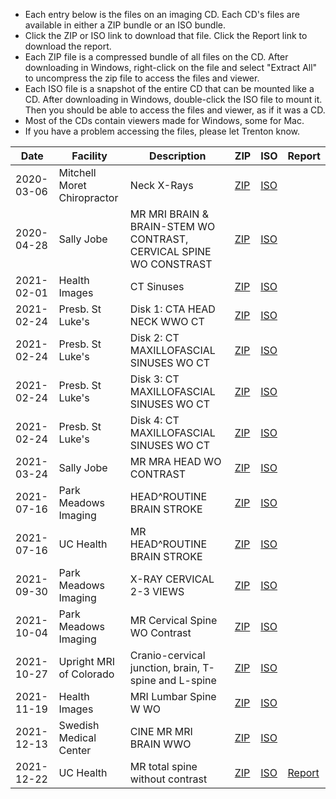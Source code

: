 - Each entry below is the files on an imaging CD. Each CD's files are available in either a ZIP bundle or an ISO bundle.
- Click the ZIP or ISO link to download that file. Click the Report link to download the report.
- Each ZIP file is a compressed bundle of all files on the CD. After downloading in Windows, right-click on the file and select "Extract All" to uncompress the zip file to access the files and viewer.
- Each ISO file is a snapshot of the entire CD that can be mounted like a CD. After downloading in Windows, double-click the ISO file to mount it. Then you should be able to access the files and viewer, as if it was a CD.
- Most of the CDs contain viewers made for Windows, some for Mac.
- If you have a problem accessing the files, please let Trenton know.

| Date | Facility | Description | ZIP | ISO | Report |
| ----- | ----- | ----- | ----- | ----- | ----- |
| 2020-03-06 | Mitchell Moret Chiropractor | Neck X-Rays | [ZIP]() | [ISO]() | |
| 2020-04-28 | Sally Jobe | MR MRI BRAIN & BRAIN-STEM WO CONTRAST, CERVICAL SPINE WO CONSTRAST | [ZIP]() | [ISO]() | |
| 2021-02-01 | Health Images | CT Sinuses | [ZIP]() | [ISO]() | |
| 2021-02-24 | Presb. St Luke's | Disk 1: CTA HEAD NECK WWO CT | [ZIP]() | [ISO]() | |
| 2021-02-24 | Presb. St Luke's | Disk 2: CT MAXILLOFASCIAL SINUSES WO CT | [ZIP]() | [ISO]() | |
| 2021-02-24 | Presb. St Luke's | Disk 3: CT MAXILLOFASCIAL SINUSES WO CT | [ZIP]() | [ISO]() | |
| 2021-02-24 | Presb. St Luke's | Disk 4: CT MAXILLOFASCIAL SINUSES WO CT | [ZIP]() | [ISO]() | |
| 2021-03-24 | Sally Jobe | MR MRA HEAD WO CONTRAST | [ZIP]() | [ISO]() | |
| 2021-07-16 | Park Meadows Imaging | HEAD^ROUTINE BRAIN STROKE | [ZIP]() | [ISO]() | |
| 2021-07-16 | UC Health | MR HEAD^ROUTINE BRAIN STROKE | [ZIP]() | [ISO]() | |
| 2021-09-30 | Park Meadows Imaging | X-RAY CERVICAL 2-3 VIEWS | [ZIP]() | [ISO]() | |
| 2021-10-04 | Park Meadows Imaging | MR Cervical Spine WO Contrast | [ZIP]() | [ISO]() | |
| 2021-10-27 | Upright MRI of Colorado | Cranio-cervical junction, brain, T-spine and L-spine | [ZIP]() | [ISO]() | |
| 2021-11-19 | Health Images |  MRI Lumbar Spine W WO | [ZIP]() | [ISO]() | |
| 2021-12-13 | Swedish Medical Center |  CINE MR MRI BRAIN WWO | [ZIP]() | [ISO]() | |
| 2021-12-22 | UC Health |  MR total spine without contrast | [ZIP]() | [ISO]() | [Report]() |
